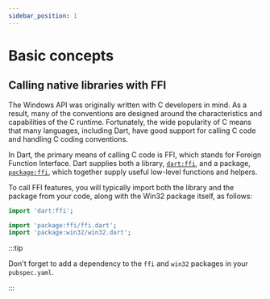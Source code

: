 ```yaml
---
sidebar_position: 1
---
```


# Basic concepts

## Calling native libraries with FFI

The Windows API was originally written with C developers in mind. As a result,
many of the conventions are designed around the characteristics and capabilities
of the C runtime. Fortunately, the wide popularity of C means that many
languages, including Dart, have good support for calling C code and handling C
coding conventions.

In Dart, the primary means of calling C code is FFI, which stands for Foreign
Function Interface. Dart supplies both a library,
[`dart:ffi`](https://api.dart.dev/stable/3.0.0/dart-ffi/dart-ffi-library.html),
and a package, [`package:ffi`](https://pub.dev/packages/ffi), which together
supply useful low-level functions and helpers.

To call FFI features, you will typically import both the library and the package
from your code, along with the Win32 package itself, as follows:

```dart
import 'dart:ffi';

import 'package:ffi/ffi.dart';
import 'package:win32/win32.dart';
```

:::tip

Don't forget to add a dependency to the `ffi` and `win32` packages in your
`pubspec.yaml`.

:::
